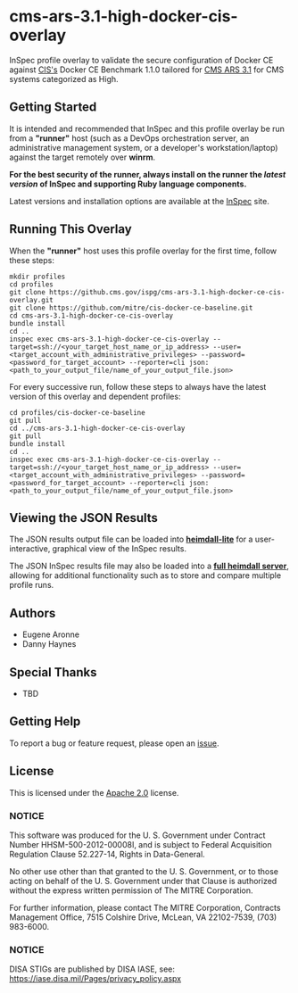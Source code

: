 # cms-ars-3.1-high-docker-cis-overlay

InSpec profile overlay to validate the secure configuration of Docker CE against [CIS's](https://www.cisecurity.org/cis-benchmarks/) Docker CE Benchmark 1.1.0 tailored for [CMS ARS 3.1](https://www.cms.gov/Research-Statistics-Data-and-Systems/CMS-Information-Technology/InformationSecurity/Info-Security-Library-Items/ARS-31-Publication.html) for CMS systems categorized as High.

## Getting Started  
It is intended and recommended that InSpec and this profile overlay be run from a __"runner"__ host (such as a DevOps orchestration server, an administrative management system, or a developer's workstation/laptop) against the target remotely over __winrm__.

__For the best security of the runner, always install on the runner the _latest version_ of InSpec and supporting Ruby language components.__ 

Latest versions and installation options are available at the [InSpec](http://inspec.io/) site.

## Running This Overlay
When the __"runner"__ host uses this profile overlay for the first time, follow these steps: 

```
mkdir profiles
cd profiles
git clone https://github.cms.gov/ispg/cms-ars-3.1-high-docker-ce-cis-overlay.git
git clone https://github.com/mitre/cis-docker-ce-baseline.git
cd cms-ars-3.1-high-docker-ce-cis-overlay
bundle install
cd ..
inspec exec cms-ars-3.1-high-docker-ce-cis-overlay --target=ssh://<your_target_host_name_or_ip_address> --user=<target_account_with_administrative_privileges> --password=<password_for_target_account> --reporter=cli json:<path_to_your_output_file/name_of_your_output_file.json> 
```

For every successive run, follow these steps to always have the latest version of this overlay and dependent profiles:

```
cd profiles/cis-docker-ce-baseline
git pull
cd ../cms-ars-3.1-high-docker-ce-cis-overlay
git pull
bundle install
cd ..
inspec exec cms-ars-3.1-high-docker-ce-cis-overlay --target=ssh://<your_target_host_name_or_ip_address> --user=<target_account_with_administrative_privileges> --password=<password_for_target_account> --reporter=cli json:<path_to_your_output_file/name_of_your_output_file.json> 
```

## Viewing the JSON Results

The JSON results output file can be loaded into __[heimdall-lite](https://mitre.github.io/heimdall-lite/)__ for a user-interactive, graphical view of the InSpec results. 

The JSON InSpec results file may also be loaded into a __[full heimdall server](https://github.com/mitre/heimdall)__, allowing for additional functionality such as to store and compare multiple profile runs.

## Authors
* Eugene Aronne
* Danny Haynes

## Special Thanks
* TBD

## Getting Help
To report a bug or feature request, please open an [issue](https://github.cms.gov/ispg-dev/cms-ars-3.1-high-docker-cis-overlay/issues/new).

## License
This is licensed under the [Apache 2.0](https://www.apache.org/licenses/LICENSE-2.0) license. 

### NOTICE  

This software was produced for the U. S. Government under Contract Number HHSM-500-2012-00008I, and is subject to Federal Acquisition Regulation Clause 52.227-14, Rights in Data-General.  

No other use other than that granted to the U. S. Government, or to those acting on behalf of the U. S. Government under that Clause is authorized without the express written permission of The MITRE Corporation.

For further information, please contact The MITRE Corporation, Contracts Management Office, 7515 Colshire Drive, McLean, VA  22102-7539, (703) 983-6000.

### NOTICE
DISA STIGs are published by DISA IASE, see: https://iase.disa.mil/Pages/privacy_policy.aspx
